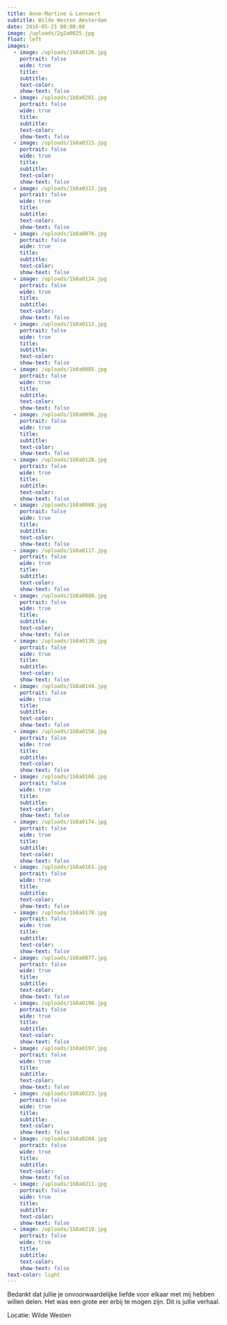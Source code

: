 ```yaml
---
title: Anne-Martine & Lennaert
subtitle: Wilde Westen Amsterdam
date: 2016-05-21 00:00:00
image: /uploads/2g2a0025.jpg
float: left
images:
  - image: /uploads/1b8a0126.jpg
    portrait: false
    wide: true
    title:
    subtitle:
    text-color:
    show-text: false
  - image: /uploads/1b8a0201.jpg
    portrait: false
    wide: true
    title:
    subtitle:
    text-color:
    show-text: false
  - image: /uploads/1b8a0315.jpg
    portrait: false
    wide: true
    title:
    subtitle:
    text-color:
    show-text: false
  - image: /uploads/1b8a0313.jpg
    portrait: false
    wide: true
    title:
    subtitle:
    text-color:
    show-text: false
  - image: /uploads/1b8a0076.jpg
    portrait: false
    wide: true
    title:
    subtitle:
    text-color:
    show-text: false
  - image: /uploads/1b8a0124.jpg
    portrait: false
    wide: true
    title:
    subtitle:
    text-color:
    show-text: false
  - image: /uploads/1b8a0113.jpg
    portrait: false
    wide: true
    title:
    subtitle:
    text-color:
    show-text: false
  - image: /uploads/1b8a0085.jpg
    portrait: false
    wide: true
    title:
    subtitle:
    text-color:
    show-text: false
  - image: /uploads/1b8a0096.jpg
    portrait: false
    wide: true
    title:
    subtitle:
    text-color:
    show-text: false
  - image: /uploads/1b8a0128.jpg
    portrait: false
    wide: true
    title:
    subtitle:
    text-color:
    show-text: false
  - image: /uploads/1b8a0088.jpg
    portrait: false
    wide: true
    title:
    subtitle:
    text-color:
    show-text: false
  - image: /uploads/1b8a0117.jpg
    portrait: false
    wide: true
    title:
    subtitle:
    text-color:
    show-text: false
  - image: /uploads/1b8a0080.jpg
    portrait: false
    wide: true
    title:
    subtitle:
    text-color:
    show-text: false
  - image: /uploads/1b8a0130.jpg
    portrait: false
    wide: true
    title:
    subtitle:
    text-color:
    show-text: false
  - image: /uploads/1b8a0144.jpg
    portrait: false
    wide: true
    title:
    subtitle:
    text-color:
    show-text: false
  - image: /uploads/1b8a0158.jpg
    portrait: false
    wide: true
    title:
    subtitle:
    text-color:
    show-text: false
  - image: /uploads/1b8a0166.jpg
    portrait: false
    wide: true
    title:
    subtitle:
    text-color:
    show-text: false
  - image: /uploads/1b8a0174.jpg
    portrait: false
    wide: true
    title:
    subtitle:
    text-color:
    show-text: false
  - image: /uploads/1b8a0161.jpg
    portrait: false
    wide: true
    title:
    subtitle:
    text-color:
    show-text: false
  - image: /uploads/1b8a0178.jpg
    portrait: false
    wide: true
    title:
    subtitle:
    text-color:
    show-text: false
  - image: /uploads/1b8a0077.jpg
    portrait: false
    wide: true
    title:
    subtitle:
    text-color:
    show-text: false
  - image: /uploads/1b8a0190.jpg
    portrait: false
    wide: true
    title:
    subtitle:
    text-color:
    show-text: false
  - image: /uploads/1b8a0197.jpg
    portrait: false
    wide: true
    title:
    subtitle:
    text-color:
    show-text: false
  - image: /uploads/1b8a0223.jpg
    portrait: false
    wide: true
    title:
    subtitle:
    text-color:
    show-text: false
  - image: /uploads/1b8a0204.jpg
    portrait: false
    wide: true
    title:
    subtitle:
    text-color:
    show-text: false
  - image: /uploads/1b8a0211.jpg
    portrait: false
    wide: true
    title:
    subtitle:
    text-color:
    show-text: false
  - image: /uploads/1b8a0219.jpg
    portrait: false
    wide: true
    title:
    subtitle:
    text-color:
    show-text: false
text-color: light
---
```


Bedankt dat jullie je onvoorwaardelijke liefde voor elkaar met mij hebben willen delen. Het was een grote eer erbij te mogen zijn. Dit is jullie verhaal.&nbsp;

Locatie: Wilde Westen